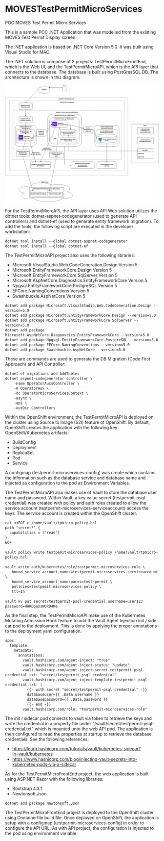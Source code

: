 # MOVESTestPermitMicroServices
POC MOVES Test Permit Micro Services

This is a sample POC .NET Application that was modelled from the existing MOVES Test Permit Display screen.

The .NET application is based on .NET Core Version 5.0. It was built using Visual Studio for MAC.

The .NET solution is compose of 2 projects: TestPermitMicroFrontEnd, which is the Web UI, and the TestPermitMicroAPI, which is the API layer that connects to the database. The database is built using PostGresSQL DB. The architecture is shown in this diagram.

![Architecture Diagram](TestPermitArchitecture.jpg?raw=true "Architecture Diagram")

For the TestPermitMicroAPI, the API layer uses API Web solution utilizes the dotnet tools: dotnet-aspnet-codegenerator (used to generate API controllers) and dotnet-ef (used to generate entity framework migration). To add the tools, the following script are executed in the developer workstation:
```
dotnet tool install --global dotnet-aspnet-codegenerator
dotnet tool install --global dotnet-ef
```
The TestPermitMicroAPI project also uses the following libraries:
- Microsoft.VisualStudio.Web.CodeGeneration.Design Version 5
- Microsoft.EntityFrameworkCore.Design Version 5
- Microsoft.EntityFrameworkCore.SqlServer Version 5
- Microsoft.AspNetCore.Diagnostics.EntityFrameworkCore Version 5
- Npgsql.EntityFrameworkCore.PostgreSQL Version 5
- EFCore.NamingConventions Version 5
- Swashbuckle.AspNetCore Version 5
```
dotnet add package Microsoft.VisualStudio.Web.CodeGeneration.Design --version=5.0
dotnet add package Microsoft.EntityFrameworkCore.Design --version=5.0
dotnet add package Microsoft.EntityFrameworkCore.SqlServer --version=5.0
dotnet add package Microsoft.AspNetCore.Diagnostics.EntityFrameworkCore --version=5.0
dotnet add package Npgsql.EntityFrameworkCore.PostgreSQL --version=5.0
dotnet add package EFCore.NamingConventions --version=5.0
dotnet add package Swashbuckle.AspNetCore --version=5.0
```

These are commands are used to generate the DB Migration (Code First Approach) and API Controller:
```
dotnet ef migrations add AddTables
dotnet aspnet-codegenerator controller \
    -name OperatorAuxsController \
    -m OperatorAux \
    -dc OperatorMicroServicesContext \
    -async \
    -api \
    -outDir Controllers
```
Within the OpenShift environment, the TestPermitMicroAPI is deployed on the cluster using Source to Image (S2I) feature of OpenShift. By default, OpenShift creates the application with the following key OpenShift/Kubernetes artifacts:
- BuildConfig
- Deployment
- ReplicaSet
- Pod
- Service

A configmap (testpermit-microservices-config) was create which contains the information such as the database service and database name and injected as configuration to the pod as Environment Variables. 

The TestPermitMicroAPI also makes use of Vault to store the database user name and password. Within Vault, a key value secret (testpermit-psql-credential) was created with policy and auth roles created to allow the service account (testpermit-microservices-serviceaccount) access the keys. The service account is created within the OpenShift cluster.
```
cat <<EOF > /home/vault/tpmicro-policy.hcl
path "secret*" {
  capabilities = ["read"]
}
EOF

vault policy write testpemit-microservices-policy /home/vault/tpmicro-policy.hcl

vault write auth/kubernetes/role/testpermit-microservices-role \
   bound_service_account_names=testpermit-microservices-serviceaccount \
   bound_service_account_namespaces=test-permit \
   policies=testpemit-microservices-policy \
   ttl=1h
   
vault kv put secret/testpermit-psql-credential username=user123 password=HARDpassWORD4Me
```
As the final step, the TestPermitMicroAPI make use of the Kubernetes Mutating Admission Hook feature to add the Vault Agent Injection init / side car pod to the deployment. This is done by applying the proper annotations to the deployment yaml configuration.
```
spec:
  template:
    metadata:
      annotations:
        vault.hashicorp.com/agent-inject: "true"
        vault.hashicorp.com/agent-inject-status: "update"
        vault.hashicorp.com/agent-inject-secret-testpermit-psql-credential.txt: "secret/testpermit-psql-credential"
        vault.hashicorp.com/agent-inject-template-testpermit-psql-credential.txt: |
          {{- with secret "secret/testpermit-psql-credential" -}}
          databaseuser={{ .Data.username }}
          databasepassword={{ .Data.password }}
          {{- end -}}
        vault.hashicorp.com/role: "testpermit-microservices-role"
```
The init / sidecar pod connects to vault via token to retrieve the keys and write the credential in a property file under "/vault/secret/testpermit-psql-credential.txt" which is mounted unto the web API pod. The application is then configured to read the properties at startup to retrieve the database credentials.
See the following references:
- https://learn.hashicorp.com/tutorials/vault/kubernetes-sidecar?in=vault/kubernetes
- https://www.hashicorp.com/blog/injecting-vault-secrets-into-kubernetes-pods-via-a-sidecar

As for the TestPermitMicroFrontEnd project, the web application is built using ASP.NET Razor with the following libraries:
- Bootstrap 4.3.1
- Newtonsoft.Json
```
dotnet add package Newtonsoft.Json
```
The TestPermitMicroFrontEnd project is deployed to the OpenShift cluster using Containerfile build file. Once deployed on OpenShift, the application is setup with a configmap (testpermit-microservices-config) in order to configure the API URL. As with API project, the configuration is injected to the pod using environment variable.
